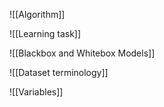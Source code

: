 
![[Algorithm]]

![[Learning task]]

![[Blackbox and Whitebox Models]]

![[Dataset terminology]]

![[Variables]]

